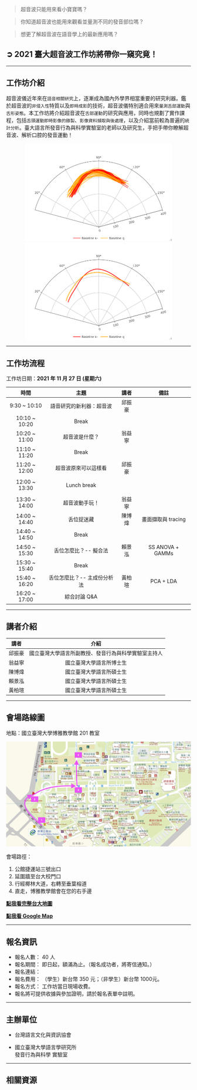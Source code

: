> 超音波只能用來看小寶寶嗎？

> 你知道超音波也能用來觀看並量測不同的發音部位嗎？

> 想更了解超音波在語音學上的最新應用嗎？

## ➲ 2021 臺大超音波工作坊將帶你一窺究竟！

---

## **工作坊介紹**

超音波儀近年來在`語音相關研究`上，逐漸成為國內外學界相當重要的研究利器。鑑於超音波的`非侵入性`特質以及`即時成影`的技術，超音波儀特別適合用來`量測舌部運動`與`舌形姿態`。本工作坊將介紹超音波在`舌部運動`的研究與應用，同時也規劃了實作課程，包括`舌頭運動即時影像的錄製`、`影像資料擷取與後處理`，以及介紹當前較為普遍的`統計分析`。臺大語言所發音行為與科學實驗室的老師以及研究生，手把手帶你瞭解超音波、解析口腔的發音運動！

<div class='tongue-trace-wrapper' align='center'>

<div class="caption">
<img class="tongue-trace" src="./img/tongue-trace/fig_P02_original.png" alt="tongue-trace" width="400"/>
<div class='caption-text'><strong></strong></div>
</div>

<div class="caption">
<img class="tongue-trace" src="./img/tongue-trace/fig_P02_Baseline.png" alt="tongue-trace" width="400"/>
<div class='caption-text'><strong></strong></div>
</div>
    
</div>

---

## **工作坊流程**

工作坊日期：**2021 年 11 月 27 日 (星期六)**

|     時間      |           主題           |  講者  |        備註        |
| :-----------: | :----------------------: | :----: | :----------------: |
| 9:30 ~ 10:10  | 語音研究的新利器：超音波 | 邱振豪 |
| 10:10 ~ 10:20 |          Break           |        |
| 10:20 ~ 11:00 |      超音波是什麼？      | 翁益寧 |
| 11:10 ~ 11:20 |          Break           |        |
| 11:20 ~ 12:00 |   超音波原來可以這樣看   | 邱振豪 |
|               |                          |
| 12:00 ~ 13:30 |       Lunch break        |        |
|               |                          |
| 13:30 ~ 14:00 |      超音波動手玩！      | 翁益寧 |
| 14:00 ~ 14:40 |       舌位捉迷藏       | 陳博煒 | 畫面擷取與 tracing |
| 14:40 ~ 14:50 |          Break           |        |
| 14:50 ~ 15:30 |      舌位怎麼比？-- 擬合法       | 賴景泓 |  SS ANOVA + GAMMs  |
| 15:30 ~ 15:40 |          Break           |        |
| 15:40 ~ 16:20 |      舌位怎麼比？-- 主成份分析法      | 黃柏瑄 |     PCA + LDA      |
| 16:20 ~ 17:00 |       綜合討論 Q&A       |        |

---

## **講者介紹**

|  講者  |                         介紹                         |
| :----: | :--------------------------------------------------: |
| 邱振豪 | 國立臺灣大學語言所副教授、發音行為與科學實驗室主持人 |
| 翁益寧 |               國立臺灣大學語言所博士生               |
| 陳博煒 |               國立臺灣大學語言所碩士生               |
| 賴景泓 |               國立臺灣大學語言所碩士生               |
| 黃柏瑄 |               國立臺灣大學語言所碩士生               |

---

## **會場路線圖**

地點：國立臺灣大學博雅教學館 201 教室

![boya-map](./img/boya-route.jpg)

會場路徑：

1. 公館捷運站三號出口
2. 延圍牆至台大校門口
3. 行經椰林大道，右轉至垂葉榕道
4. 直走，博雅教學館會在您的右手邊

[**點我看完整台大地圖**](https://www.ntu.edu.tw/about/map/B_02_A.jpg)

[**點我看 Google Map**](https://www.google.com/maps/place/%E5%9C%8B%E7%AB%8B%E8%87%BA%E7%81%A3%E5%A4%A7%E5%AD%B8%E5%8D%9A%E9%9B%85%E6%95%99%E5%AD%B8%E9%A4%A8/@25.0188496,121.5345114,17z/data=!3m1!4b1!4m5!3m4!1s0x3442a989d9909417:0x13a8ef0043681664!8m2!3d25.0188448!4d121.5367001)

---

## **報名資訊**

- 報名人數： 40 人
- 報名期間： 即日起，額滿為止。（報名成功者，將寄信通知。）
- 報名連結：
- 報名費用： （學生）新台幣 350 元；（非學生）新台幣 1000元。
- 報名方式： 工作坊當日現場收費。
- 報名將可提供收據與參加證明，請於報名表單中註明。

---

## **主辦單位**

- 台灣語言文化與資訊協會

- 國立臺灣大學語言學研究所 <br/>
  發音行為與科學 實驗室

---

## **相關資源**
